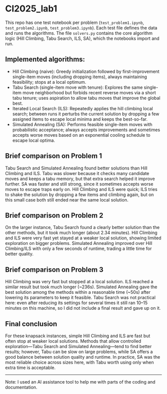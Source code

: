 # CI2025_lab1

This repo has one test notebook per problem (`test_problem1.ipynb`, `test_problem2.ipynb`, `test_problem3.ipynb`). Each test file defines the data and runs the algorithms. The file `solvers.py` contains the core algorithm logic (Hill Climbing, Tabu Search, ILS, SA), which the notebooks import and run.

## Implemented algorithms:

- Hill Climbing (naive): Greedy initialization followed by first-improvement single-item moves (including dropping items), always maintaining feasibility; stops at a local optimum.
- Tabu Search (single-item move with tenure): Explores the same single-item move neighborhood but forbids recent reverse moves via a short tabu tenure; uses aspiration to allow tabu moves that improve the global best.
- Iterated Local Search (ILS): Repeatedly applies the hill climbing local search; between runs it perturbs the current solution by dropping a few assigned items to escape local minima and keeps the best-so-far.
- Simulated Annealing (SA): Performs feasible single-item moves with probabilistic acceptance; always accepts improvements and sometimes accepts worse moves based on an exponential cooling schedule to escape local optima.


## Brief comparison on Problem 1

Tabu Search and Simulated Annealing found better solutions than Hill Climbing and ILS. Tabu was slower because it checks many candidate moves and keeps a tabu memory, but that extra search helped it improve further. SA was faster and still strong, since it sometimes accepts worse moves to escape traps early on. Hill Climbing and ILS were quick; ILS tries to shake the solution by dropping a few items and climbing again, but on this small case both still ended near the same local solution.

## Brief comparison on Problem 2

On the larger instance, Tabu Search found a clearly better solution than the other methods, but it took much longer (about 2.34 minutes). Hill Climbing and ILS were very fast yet stayed at a weaker local solution, showing limited exploration on bigger problems. Simulated Annealing improved over Hill Climbing/ILS with only a few seconds of runtime, trading a little time for better quality.

## Brief comparison on Problem 3

Hill Climbing was very fast but stopped at a local solution. ILS reached a similar result but took much longer (~236s). Simulated Annealing gave the best solution among the methods within a reasonable time (~50s) after lowering its parameters to keep it feasible. Tabu Search was not practical here: even after reducing its settings for several times it still ran 10–15 minutes on this machine, so I did not include a final result and gave up on it.


## Final conclusion

For these knapsack instances, simple Hill Climbing and ILS are fast but often stop at weaker local solutions. Methods that allow controlled exploration—Tabu Search and Simulated Annealing—tend to find better results; however, Tabu can be slow on large problems, while SA offers a good balance between solution quality and runtime. In practice, SA was the most reliable choice across sizes here, with Tabu worth using only when extra time is acceptable.

---

Note: I used  an AI assistance tool to help me with parts of the coding and documentation.